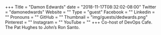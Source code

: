 +++
Title = "Damon Edwards"
date = "2018-11-17T08:32:02-08:00"
Twitter = "damonedwards"
Website = ""
Type = "guest"
Facebook = ""
Linkedin = ""
Pronouns = ""
GitHub = ""
Thumbnail = "img/guests/dedwards.png"
Pinterest = ""
Instagram = ""
YouTube = ""
+++
Co-host of DevOps Cafe. The Pat Hughes to John’s Ron Santo.
